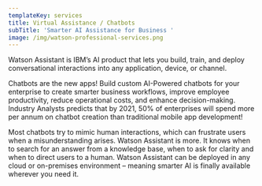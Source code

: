 ```yaml
---
templateKey: services
title: Virtual Assistance / Chatbots
subTitle: 'Smarter AI Assistance for Business '
image: /img/watson-professional-services.png
---
```

Watson Assistant is IBM’s AI product that lets you build, train, and deploy conversational interactions into any application, device, or channel. 

Chatbots are the new apps! Build custom AI-Powered chatbots for your enterprise to create smarter business workflows, improve employee productivity, reduce operational costs, and enhance decision-making. Industry Analysts predicts that by 2021, 50% of enterprises will spend more per annum on chatbot creation than traditional mobile app development!

Most chatbots try to mimic human interactions, which can frustrate users when a misunderstanding arises. Watson Assistant is more. It knows when to search for an answer from a knowledge base, when to ask for clarity and when to direct users to a human. Watson Assistant can be deployed in any cloud or on-premises environment – meaning smarter AI is finally available wherever you need it.
